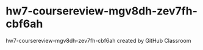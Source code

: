 # hw7-coursereview-mgv8dh-zev7fh-cbf6ah
hw7-coursereview-mgv8dh-zev7fh-cbf6ah created by GitHub Classroom
